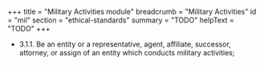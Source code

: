 +++
title = "Military Activities module"
breadcrumb = "Military Activities"
id = "mil"
section = "ethical-standards"
summary = "TODO"
helpText = "TODO"
+++

- 3.1.1. Be an entity or a representative, agent, affiliate, successor, attorney, or assign of an entity which conducts military activities;
